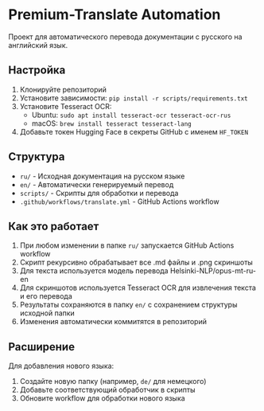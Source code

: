 # Premium-Translate Automation

Проект для автоматического перевода документации с русского на английский язык.

## Настройка

1. Клонируйте репозиторий
2. Установите зависимости: `pip install -r scripts/requirements.txt`
3. Установите Tesseract OCR:
   - Ubuntu: `sudo apt install tesseract-ocr tesseract-ocr-rus`
   - macOS: `brew install tesseract tesseract-lang`
4. Добавьте токен Hugging Face в секреты GitHub с именем `HF_TOKEN`

## Структура

- `ru/` - Исходная документация на русском языке
- `en/` - Автоматически генерируемый перевод
- `scripts/` - Скрипты для обработки и перевода
- `.github/workflows/translate.yml` - GitHub Actions workflow

## Как это работает

1. При любом изменении в папке `ru/` запускается GitHub Actions workflow
2. Скрипт рекурсивно обрабатывает все .md файлы и .png скриншоты
3. Для текста используется модель перевода Helsinki-NLP/opus-mt-ru-en
4. Для скриншотов используется Tesseract OCR для извлечения текста и его перевода
5. Результаты сохраняются в папку `en/` с сохранением структуры исходной папки
6. Изменения автоматически коммитятся в репозиторий

## Расширение

Для добавления нового языка:
1. Создайте новую папку (например, `de/` для немецкого)
2. Добавьте соответствующий обработчик в скрипты
3. Обновите workflow для обработки нового языка
